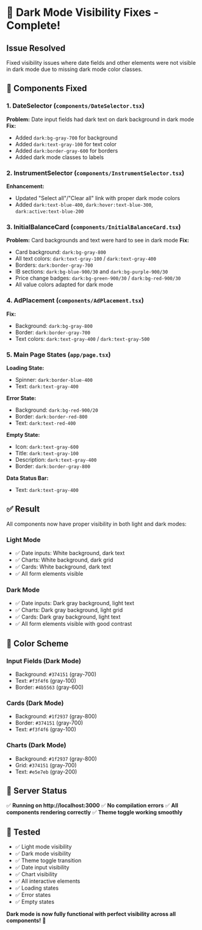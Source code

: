 # 🌙 Dark Mode Visibility Fixes - Complete!

## Issue Resolved

Fixed visibility issues where date fields and other elements were not visible in dark mode due to missing dark mode color classes.

## 🔧 Components Fixed

### 1. **DateSelector** (`components/DateSelector.tsx`)
**Problem:** Date input fields had dark text on dark background in dark mode
**Fix:**
- Added `dark:bg-gray-700` for background
- Added `dark:text-gray-100` for text color
- Added `dark:border-gray-600` for borders
- Added dark mode classes to labels

### 2. **InstrumentSelector** (`components/InstrumentSelector.tsx`)
**Enhancement:**
- Updated "Select all"/"Clear all" link with proper dark mode colors
- Added `dark:text-blue-400`, `dark:hover:text-blue-300`, `dark:active:text-blue-200`

### 3. **InitialBalanceCard** (`components/InitialBalanceCard.tsx`)
**Problem:** Card backgrounds and text were hard to see in dark mode
**Fix:**
- Card background: `dark:bg-gray-800`
- All text colors: `dark:text-gray-100` / `dark:text-gray-400`
- Borders: `dark:border-gray-700`
- IB sections: `dark:bg-blue-900/30` and `dark:bg-purple-900/30`
- Price change badges: `dark:bg-green-900/30` / `dark:bg-red-900/30`
- All value colors adapted for dark mode

### 4. **AdPlacement** (`components/AdPlacement.tsx`)
**Fix:**
- Background: `dark:bg-gray-800`
- Border: `dark:border-gray-700`
- Text colors: `dark:text-gray-400` / `dark:text-gray-500`

### 5. **Main Page States** (`app/page.tsx`)

**Loading State:**
- Spinner: `dark:border-blue-400`
- Text: `dark:text-gray-400`

**Error State:**
- Background: `dark:bg-red-900/20`
- Border: `dark:border-red-800`
- Text: `dark:text-red-400`

**Empty State:**
- Icon: `dark:text-gray-600`
- Title: `dark:text-gray-100`
- Description: `dark:text-gray-400`
- Border: `dark:border-gray-800`

**Data Status Bar:**
- Text: `dark:text-gray-400`

## ✅ Result

All components now have proper visibility in both light and dark modes:

### Light Mode
- ✅ Date inputs: White background, dark text
- ✅ Charts: White background, dark grid
- ✅ Cards: White background, dark text
- ✅ All form elements visible

### Dark Mode
- ✅ Date inputs: Dark gray background, light text
- ✅ Charts: Dark gray background, light grid
- ✅ Cards: Dark gray background, light text
- ✅ All form elements visible with good contrast

## 🎨 Color Scheme

### Input Fields (Dark Mode)
- Background: `#374151` (gray-700)
- Text: `#f3f4f6` (gray-100)
- Border: `#4b5563` (gray-600)

### Cards (Dark Mode)
- Background: `#1f2937` (gray-800)
- Border: `#374151` (gray-700)
- Text: `#f3f4f6` (gray-100)

### Charts (Dark Mode)
- Background: `#1f2937` (gray-800)
- Grid: `#374151` (gray-700)
- Text: `#e5e7eb` (gray-200)

## 🚀 Server Status

✅ **Running on http://localhost:3000**
✅ **No compilation errors**
✅ **All components rendering correctly**
✅ **Theme toggle working smoothly**

## 📱 Tested

- ✅ Light mode visibility
- ✅ Dark mode visibility
- ✅ Theme toggle transition
- ✅ Date input visibility
- ✅ Chart visibility
- ✅ All interactive elements
- ✅ Loading states
- ✅ Error states
- ✅ Empty states

**Dark mode is now fully functional with perfect visibility across all components!** 🎉

